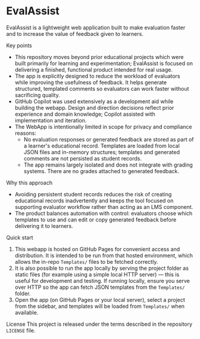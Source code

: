 # EvalAssist

EvalAssist is a lightweight web application built to make evaluation faster and to increase the value of feedback given to learners.

Key points
- This repository moves beyond prior educational projects which were built primarily for learning and experimentation; EvalAssist is focused on delivering a finished, functional product intended for real usage.
- The app is explicitly designed to reduce the workload of evaluators while improving the usefulness of feedback. It helps generate structured, templated comments so evaluators can work faster without sacrificing quality.
- GitHub Copilot was used extensively as a development aid while building the webapp. Design and direction decisions reflect prior experience and domain knowledge; Copilot assisted with implementation and iteration.
- The WebApp is intentionally limited in scope for privacy and compliance reasons:
	- No evaluation responses or generated feedback are stored as part of a learner's educational record. Templates are loaded from local JSON files and in-memory structures; templates and generated comments are not persisted as student records.
	- The app remains largely isolated and does not integrate with grading systems. There are no grades attached to generated feedback.

Why this approach
- Avoiding persistent student records reduces the risk of creating educational records inadvertently and keeps the tool focused on supporting evaluator workflow rather than acting as an LMS component.
- The product balances automation with control: evaluators choose which templates to use and can edit or copy generated feedback before delivering it to learners.

Quick start
1. This webapp is hosted on GitHub Pages for convenient access and distribution. It is intended to be run from that hosted environment, which allows the in-repo `Templates/` files to be fetched correctly.
2. It is also possible to run the app locally by serving the project folder as static files (for example using a simple local HTTP server) — this is useful for development and testing. If running locally, ensure you serve over HTTP so the app can fetch JSON templates from the `Templates/` folder.
3. Open the app (on GitHub Pages or your local server), select a project from the sidebar, and templates will be loaded from `Templates/` when available.

License
This project is released under the terms described in the repository `LICENSE` file.
